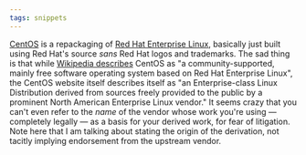 ```yaml
---
tags: snippets
---
```


[CentOS](http://www.centos.org/) is a repackaging of [Red Hat Enterprise Linux](/wiki/Red_Hat_Enterprise_Linux), basically just built using Red Hat's source *sans* Red Hat logos and trademarks. The sad thing is that while [Wikipedia describes](http://en.wikipedia.org/wiki/CentOS) CentOS as "a community-supported, mainly free software operating system based on Red Hat Enterprise Linux", the CentOS website itself describes itself as "an Enterprise-class Linux Distribution derived from sources freely provided to the public by a prominent North American Enterprise Linux vendor." It seems crazy that you can't even refer to the *name* of the vendor whose work you're using — completely legally — as a basis for your derived work, for fear of litigation. Note here that I am talking about stating the origin of the derivation, not tacitly implying endorsement from the upstream vendor.
